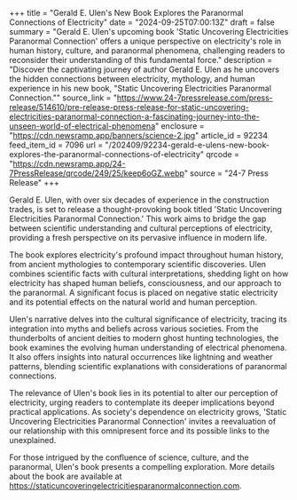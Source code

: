 +++
title = "Gerald E. Ulen's New Book Explores the Paranormal Connections of Electricity"
date = "2024-09-25T07:00:13Z"
draft = false
summary = "Gerald E. Ulen's upcoming book 'Static Uncovering Electricities Paranormal Connection' offers a unique perspective on electricity's role in human history, culture, and paranormal phenomena, challenging readers to reconsider their understanding of this fundamental force."
description = "Discover the captivating journey of author Gerald E. Ulen as he uncovers the hidden connections between electricity, mythology, and human experience in his new book, \"Static Uncovering Electricities Paranormal Connection.\""
source_link = "https://www.24-7pressrelease.com/press-release/514610/pre-release-press-release-for-static-uncovering-electricities-paranormal-connection-a-fascinating-journey-into-the-unseen-world-of-electrical-phenomena"
enclosure = "https://cdn.newsramp.app/banners/science-2.jpg"
article_id = 92234
feed_item_id = 7096
url = "/202409/92234-gerald-e-ulens-new-book-explores-the-paranormal-connections-of-electricity"
qrcode = "https://cdn.newsramp.app/24-7PressRelease/qrcode/249/25/keep6oGZ.webp"
source = "24-7 Press Release"
+++

<p>Gerald E. Ulen, with over six decades of experience in the construction trades, is set to release a thought-provoking book titled 'Static Uncovering Electricities Paranormal Connection.' This work aims to bridge the gap between scientific understanding and cultural perceptions of electricity, providing a fresh perspective on its pervasive influence in modern life.</p><p>The book explores electricity's profound impact throughout human history, from ancient mythologies to contemporary scientific discoveries. Ulen combines scientific facts with cultural interpretations, shedding light on how electricity has shaped human beliefs, consciousness, and our approach to the paranormal. A significant focus is placed on negative static electricity and its potential effects on the natural world and human perception.</p><p>Ulen's narrative delves into the cultural significance of electricity, tracing its integration into myths and beliefs across various societies. From the thunderbolts of ancient deities to modern ghost hunting technologies, the book examines the evolving human understanding of electrical phenomena. It also offers insights into natural occurrences like lightning and weather patterns, blending scientific explanations with considerations of paranormal connections.</p><p>The relevance of Ulen's book lies in its potential to alter our perception of electricity, urging readers to contemplate its deeper implications beyond practical applications. As society's dependence on electricity grows, 'Static Uncovering Electricities Paranormal Connection' invites a reevaluation of our relationship with this omnipresent force and its possible links to the unexplained.</p><p>For those intrigued by the confluence of science, culture, and the paranormal, Ulen's book presents a compelling exploration. More details about the book are available at <a href='https://staticuncoveringelectricitiesparanormalconnection.com' rel='nofollow' target='_blank'>https://staticuncoveringelectricitiesparanormalconnection.com</a>.</p>